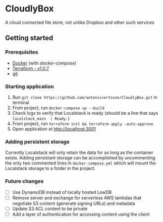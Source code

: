 # CloudlyBox

A cloud connected file store, not unlike Dropbox and other such services

## Getting started

### Prerequisites

* [Docker](https://docs.docker.com/get-docker/) (with *docker-compose*)
* [Terraform - v1.0.7](https://www.terraform.io/downloads.html)
* [git](https://git-scm.com/downloads)

### Starting application

1. Run `git clone https://github.com/antonsivertsson/CloudlyBox.git` in terminal
2. From project, run `docker-compose up --build`
3. Check logs to verify that Localstack is ready (should be a line that says `localstack_main  | Ready.`)
4. From project, run `terraform init && terraform apply -auto-approve`
5. Open application at [http://localhost:3001](http://localhost:3001)

### Adding persistent storage

Currently Localstack will only retain the data for as long as the container exists. Adding persistant storage can be accomplished by uncommenting the only two commented lines in `docker-compose.yml` which will mount the Localstack storage to a folder in the project.

### Future changes

- [ ] Use DynamoDB instead of locally hosted LowDB
- [ ] Remove server and exchange for serverless AWS lambdas that negotiate S3 content (generate signing URLs) and metadata
- [ ] Update S3 ACL content to be private
- [ ] Add a layer of authentication for accessing content using the client